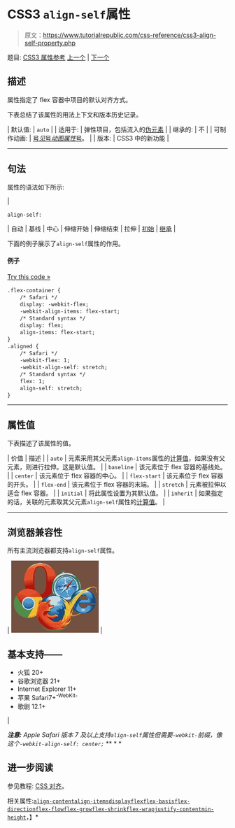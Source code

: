# CSS3 `align-self`属性

> 原文：<https://www.tutorialrepublic.com/css-reference/css3-align-self-property.php>

题目: [CSS3 属性参考](css3-properties.php) [上一个](css3-align-items-property.php) | [下一个](css3-animation-property.php)

## 描述

属性指定了 flex 容器中项目的默认对齐方式。

下表总结了该属性的用法上下文和版本历史记录。

| 默认值: | `auto` |
| 适用于: | 弹性项目，包括流入的[伪元素](../css-tutorial/css-pseudo-elements.php#pseudo-elements) |
| 继承的: | 不 |
| 可制作动画: | [号*见*号*动图属性*号](css-animatable-properties.php)。 |
| 版本: | CSS3 中的新功能 |

* * *

## 句法

属性的语法如下所示:

| 

```
align-self: 
```

 | 自动 &#124; 基线 &#124; 中心 &#124; 伸缩开始 &#124; 伸缩结束 &#124; 拉伸 &#124; [初始](../definitions.php#initial) &#124; [继承](../definitions.php#inherit) |

下面的例子展示了`align-self`属性的作用。

#### 例子

[Try this code »](../codelab.php?topic=css3&file=align-self-property "Try this code using online Editor")

```
.flex-container {
    /* Safari */
    display: -webkit-flex; 
    -webkit-align-items: flex-start;
    /* Standard syntax */
    display: flex;
    align-items: flex-start;
}
.aligned {
    /* Safari */
    -webkit-flex: 1; 
    -webkit-align-self: stretch;
    /* Standard syntax */
    flex: 1; 
    align-self: stretch;
}
```

* * *

## 属性值

下表描述了该属性的值。

| 价值 | 描述 |
| `auto` | 元素采用其父元素`align-items`属性的[计算值](../definitions.php#computed-value)，如果没有父元素，则进行拉伸。这是默认值。 |
| `baseline` | 该元素位于 flex 容器的基线处。 |
| `center` | 该元素位于 flex 容器的中心。 |
| `flex-start` | 该元素位于 flex 容器的开头。 |
| `flex-end` | 该元素位于 flex 容器的末端。 |
| `stretch` | 元素被拉伸以适合 flex 容器。 |
| `initial` | 将此属性设置为其默认值。 |
| `inherit` | 如果指定的话，关联的元素取其父元素`align-self`属性的[计算值](../definitions.php#computed-value)。 |

* * *

## 浏览器兼容性

所有主流浏览器都支持`align-self`属性。

| ![Browsers Icon](img/e9331123c77668c1832e541c2fca1002.png) | 

## 基本支持——

*   火狐 20+
*   谷歌浏览器 21+
*   Internet Explorer 11+
*   苹果 Safari7+<sup class="badge">-WebKit-</sup>
*   歌剧 12.1+

 |

 ***注意:** Apple Safari 版本 7 及以上支持`align-self`属性但需要`-webkit-`前缀，像这个`-webkit-align-self: center;`*  ** * *

## 进一步阅读

参见教程: [CSS 对齐](../css-tutorial/css-alignment.php)。

相关属性:[`align-content`](css3-align-content-property.php)[`align-items`](css3-align-items-property.php)[`display`](css-display-property.php)[`flex`](css3-flex-property.php)[`flex-basis`](css3-flex-basis-property.php)[`flex-direction`](css3-flex-direction-property.php)[`flex-flow`](css3-flex-flow-property.php)[`flex-grow`](css3-flex-grow-property.php)[`flex-shrink`](css3-flex-shrink-property.php)[`flex-wrap`](css3-flex-wrap-property.php)[`justify-content`](css3-justify-content-property.php)[`min-height`](css-min-height-property.php)，】*